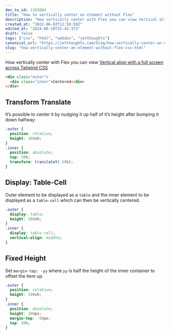 ```yaml
---
dev_to_id: 1103884
title: "How to vertically center an element without Flex"
description: "How vertically center with Flex you can view Vertical align with a full screen across Tailwind..."
created_at: "2022-06-03T12:58:50Z"
edited_at: "2024-06-10T15:42:37Z"
draft: false
tags: ["css", "html", "webdev", "jetthoughts"]
canonical_url: "https://jetthoughts.com/blog/how-vertically-center-an-element-without-flex-css-html"
slug: "how-vertically-center-an-element-without-flex-css-html"
---
```

How vertically center with Flex you can view [Vertical align with a full screen across Tailwind CSS](https://jtway.co/vertical-align-with-a-full-screen-across-tailwind-css-5c6ad91c3e4f)
```html
<div class="outer">
  <div class="inner">Centered</div>
</div>
```

## Transform Translate
It’s possible to center it by nudging it up half of it’s height after bumping it down halfway:

```css
.outer {
  position: relative;
  height: 100vh;
}
.inner {
  position: absolute;
  top: 50%;
  transform: translateY(-50%);
}
```

## Display: Table-Cell
Outer element to be displayed as a `table` and the inner element to be displayed as a `table-cell` which can then be vertically centered.

```css
.outer {
  display: table;
  height: 100vh;
}
.inner {
  display: table-cell;
  vertical-align: middle;
}
```

## Fixed Height
Set `margin-top: -yy` where `yy` is half the height of the inner container to offset the item up.
```css
.outer {
  position: relative;
  height: 100vh;
}
.inner {
  position: absolute;
  height: 100px;
  margin-top: -50px;
  top: 50%;
}
```